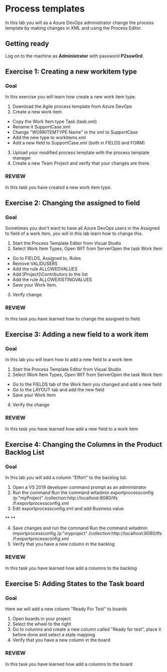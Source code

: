 # Process templates

In this lab you will as a Azure DevOps administrator change the process template by making changes in XML and using the Process Editor.


## Getting ready

Log on to the machine as **Administrator** with password **P2ssw0rd**.


## Exercise 1: Creating a new workitem type

### Goal 
In this exercise you will learn how create a new work item type. 

1. Download the Agile process template from Azure DevOps
2. Create a new work item 
* Copy the Work Item type Task (task.xml)
* Rename it SupportCase.xml
* Change "WORKITEMTYPE Name" in the xml to SupportCase
* Add the new type to workitems.xml
* Add a new field to  SupportCase.xml (both in FIELDS and FORM)
3. Upload your modified process template with the process template manager 
4. Create a new Team Project and verify that your changes are there. 

### REVIEW 
In this task you have created a new work item type. 

## Exercise 2: Changing the assigned to field

### Goal 
Sometimes you don't want to have all Azure DevOps users in the Assigned to field of a work item, you will in this lab learn how to change this. 


1. Start the Process Template Editor from Visual Studio  
2. Select Work Item Types, Open WIT from ServerOpen the task Work Item 
* Go to FIELDS, Assigned to, Rules
* Remove VALIDUSERS
* Add the rule ALLOWEDVALUES
* Add [Project]\Contributors to the list
* Add the rule ALLOWEXISTINGVALUES 
* Save your Work Item. 
3. Verify change 

### REVIEW 
In this task you have learned how to change the assigned to field. 


## Exercise 3: Adding a new field to a work item

### Goal 
In this lab you will learn how to add a new field to a work item 


1. Start the Process Template Editor from Visual Studio  
2. Select Work Item Types, Open WIT from ServerOpen the task Work Item 
* Go to the FIELDS tab of the Work Item you changed and add a new field
* Go to the LAYOUT tab and add the new field
* Save your Work Item 
4. Verify the change

### REVIEW 
In this task you have learned how add a new field to a work item 

## Exercise 4: Changing the Columns in the Product Backlog List

### Goal 
In this lab you will add a column "Effort" to the backlog list. 

1. Open a VS 2019 developer command prompt as an administrator 
2. Run the command Run the command witadmin exportprocessconfig /p:"myProject" /collection:http://localhost:8080/tfs /f:exportprocessconfig.xml 
3. Edit exportprocessconfig.xml and add Business value

<ProductBacklog> 
    <Columns> 
      <Column width="400" refname="System.Title" /> 
      <Column width="100" refname="System.State" /> 
      <Column width="50" refname="Microsoft.VSTS.Scheduling.Effort" /> 
      ** <Column width="100" refname="Microsoft.VSTS.Common.BusinessValue" /> **
      <Column width="200" refname="System.IterationPath" /> 
    </Columns> 
  </ProductBacklog> 

4. Save changes and run the command Run the command witadmin importprocessconfig /p:"myproject" /collection:http://localhost:8080/tfs /f:exportprocessconfig.xml  
5. Verify that you have a new column in the backlog  

### REVIEW 
In this task you have learned how add a columns to the backlog 

## Exercise 5: Adding States to the Task board

### Goal 
Here we will add a new column "Ready For Test" to boards 

1. Open boards in your project
2. Select the wheel to the right
3. Go to columns and create a new column called "Ready for test", place it before done and select a state mapping
4. Verify that you have a new column in the board  

### REVIEW 
In this task you have learned how add a columns to the board 
